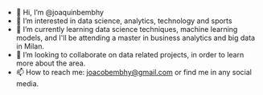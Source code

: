 - 👋 Hi, I’m @joaquinbembhy
- 👀 I’m interested in data science, analytics, technology and sports
- 🌱 I’m currently learning data science techniques, machine learning models, and I'll be attending a master in business analytics and big data in Milan.
- 💞️ I’m looking to collaborate on data related projects, in order to learn more about the area.
- 📫 How to reach me: joacobembhy@gmail.com or find me in any social media.

<!---
joaquinbembhy/joaquinbembhy is a ✨ special ✨ repository because its `README.md` (this file) appears on your GitHub profile.
You can click the Preview link to take a look at your changes.
--->
